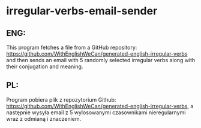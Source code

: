 # irregular-verbs-email-sender

## ENG:
This program fetches a file from a GitHub repository: https://github.com/WithEnglishWeCan/generated-english-irregular-verbs and then sends an email with 5 randomly selected irregular verbs along with their conjugation and meaning.

## PL:
Program pobiera plik z repozytorium Github: https://github.com/WithEnglishWeCan/generated-english-irregular-verbs, a następnie wysyła email z 5 wylosowanymi czasownikami nieregularnymi wraz z odmianą i znaczeniem.
